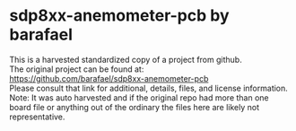 
# sdp8xx-anemometer-pcb by barafael  
This is a harvested standardized copy of a project from github.  
The original project can be found at:  
https://github.com/barafael/sdp8xx-anemometer-pcb  
Please consult that link for additional, details, files, and license information.  
Note: It was auto harvested and if the original repo had more than one board file or anything out of the ordinary the files here are likely not representative.  
    